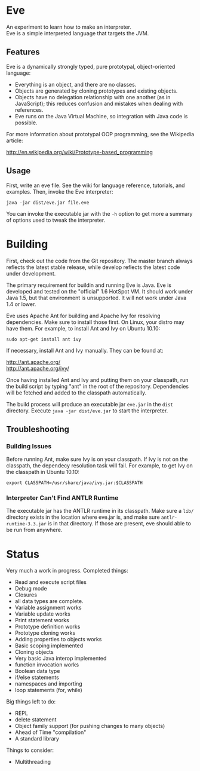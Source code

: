 Eve
====

An experiment to learn how to make an interpreter.<br>
Eve is a simple interpreted language that targets the JVM.

Features
--------
Eve is a dynamically strongly typed, pure prototypal, object-oriented language:

* Everything is an object, and there are no classes.
* Objects are generated by cloning prototypes and existing objects.
* Objects have no delegation relationship with one another (as in 
  JavaScript); this reduces confusion and mistakes when dealing with
  references.
* Eve runs on the Java Virtual Machine, so integration with Java code is
  possible.
  
For more information about prototypal OOP programming, see the Wikipedia
article:

<http://en.wikipedia.org/wiki/Prototype-based_programming>

Usage
-----
First, write an eve file. See the wiki for language reference, tutorials, and
examples. Then, invoke the Eve interpreter:

    java -jar dist/eve.jar file.eve
    
You can invoke the executable jar with the `-h` option to get more a summary
of options used to tweak the interpreter.

Building
========
First, check out the code from the Git repository. The master branch always
reflects the latest stable release, while develop reflects the latest code
under development.

The primary requirement for buildin and running Eve is Java. Eve is developed
and tested on the "official" 1.6 HotSpot VM. It should work under Java 1.5, but
that environment is unsupported. It will not work under Java 1.4 or lower.

Eve uses Apache Ant for building and Apache Ivy for resolving dependencies.
Make sure to install those first. On Linux, your distro may have them.
For example, to install Ant and Ivy on Ubuntu 10.10:

    sudo apt-get install ant ivy
    
If necessary, install Ant and Ivy manually. They can be found at:

<http://ant.apache.org/><br/>
<http://ant.apache.org/ivy/>

Once having installed Ant and Ivy and putting them on your classpath, run the
build script by typing "ant" in the root of the repository. Dependencies will
be fetched and added to the classpath automatically.

The build process will produce an executable jar `eve.jar` in the `dist`
directory. Execute `java -jar dist/eve.jar` to start the interpreter.

Troubleshooting
---------------
### Building Issues ###
Before running Ant, make sure Ivy is on your classpath. If Ivy is not on the
classpath, the dependecy resolution task will fail. For example, to get Ivy on
the classpath in Ubuntu 10.10:

`export CLASSPATH=/usr/share/java/ivy.jar:$CLASSPATH`

### Interpreter Can't Find ANTLR Runtime ###
The executable jar has the ANTLR runtime in its classpath. Make sure a `lib/`
directory exists in the location where eve.jar is, and make sure
`antlr-runtime-3.3.jar` is in that directory. If those are present, eve should
able to be run from anywhere.

Status
======

Very much a work in progress. Completed things:

* Read and execute script files
* Debug mode
* Closures
* all data types are complete.
* Variable assignment works
* Variable update works
* Print statement works
* Prototype definition works
* Prototype cloning works
* Adding properties to objects works
* Basic scoping implemented
* Cloning objects
* Very basic Java interop implemented
* function invocation works
* Boolean data type
* if/else statements
* namespaces and importing
* loop statements (for, while)

Big things left to do:

* REPL
* delete statement
* Object family support (for pushing changes to many objects)
* Ahead of Time "compilation"
* A standard library

Things to consider:

* Multithreading
